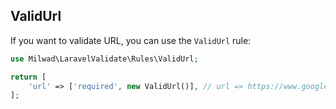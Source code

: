 ## ValidUrl

If you want to validate URL, you can use the `ValidUrl` rule:

```php
use Milwad\LaravelValidate\Rules\ValidUrl;

return [
    'url' => ['required', new ValidUrl()], // url => https://www.google.com
];
```
